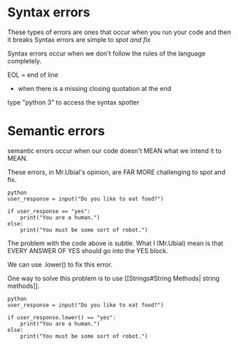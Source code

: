 # Syntax errors
These types of errors are ones that occur when you run your code and then it breaks
Syntax errors are simple to *spot and fix*

Syntax errors occur when we don't follow the rules of the language completely.

EOL = end of line
- when there is a missing closing quotation at the end

type "python 3" to access the syntax spotter
# Semantic errors

semantic errors occur when our code doesn't MEAN what we intend it to MEAN.

These errors, in Mr.Ubial's opinion, are FAR MORE challenging to spot and fix.

```
python
user_response = input("Do you like to eat food?")

if user_response == "yes":
	print("You are a human.")
else:
	print("You must be some sort of robot.")
```


The problem with the code above is subtle. What I (Mr.Ubial) mean is that EVERY ANSWER OF YES should go into the YES block.

We can use .lower() to fix this error.

One way to solve this problem is to use [[Strings#String Methods| string methods]].

```
python
user_response = input("Do you like to eat food?")

if user_response.lower() == "yes":
	print("You are a human.")
else:
	print("You must be some sort of robot.")
```


